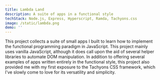 ```yaml
---
title: Lambda Land
description: A suite of apps in a functional style
techStack: Node.js, Express, Hyperscript, Ramda, Tachyons.css
image: /static/lambda.png
demo: ''
---
```


This project collects a suite of small apps I built to learn how to implement the functional programming paradigm in JavaScript. This project mainly uses vanilla JavaScript, although it does call upon the aid of several helper libraries to automate DOM manipulation. In addition to offering several examples of apps written entirely in the functional style, this project also provided me with my first exposure to the Tachyons CSS framework, which I've slowly come to love for its versatility and simplicity.
